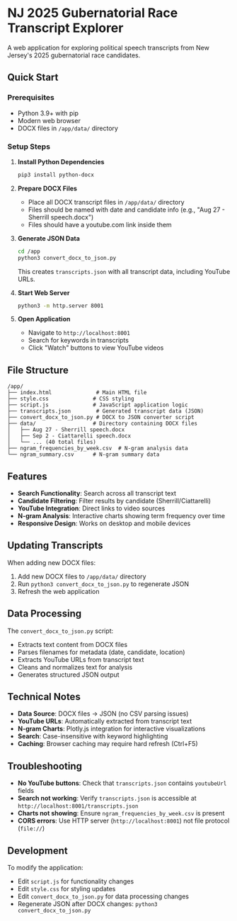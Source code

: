 # NJ 2025 Gubernatorial Race Transcript Explorer

A web application for exploring political speech transcripts from New Jersey's 2025 gubernatorial race candidates.

## Quick Start

### Prerequisites
- Python 3.9+ with pip
- Modern web browser
- DOCX files in `/app/data/` directory

### Setup Steps

1. **Install Python Dependencies**
   ```bash
   pip3 install python-docx
   ```

2. **Prepare DOCX Files**
   - Place all DOCX transcript files in `/app/data/` directory
   - Files should be named with date and candidate info (e.g., "Aug 27 - Sherrill speech.docx")
   - Files should have a youtube.com link inside them

3. **Generate JSON Data**
   ```bash
   cd /app
   python3 convert_docx_to_json.py
   ```
   This creates `transcripts.json` with all transcript data, including YouTube URLs.

4. **Start Web Server**
   ```bash
   python3 -m http.server 8001
   ```

5. **Open Application**
   - Navigate to `http://localhost:8001`
   - Search for keywords in transcripts
   - Click "Watch" buttons to view YouTube videos

## File Structure

```
/app/
├── index.html              # Main HTML file
├── style.css              # CSS styling
├── script.js              # JavaScript application logic
├── transcripts.json        # Generated transcript data (JSON)
├── convert_docx_to_json.py # DOCX to JSON converter script
├── data/                  # Directory containing DOCX files
│   ├── Aug 27 - Sherrill speech.docx
│   ├── Sep 2 - Ciattarelli speech.docx
│   └── ... (40 total files)
├── ngram_frequencies_by_week.csv  # N-gram analysis data
└── ngram_summary.csv      # N-gram summary data
```

## Features

- **Search Functionality**: Search across all transcript text
- **Candidate Filtering**: Filter results by candidate (Sherrill/Ciattarelli)
- **YouTube Integration**: Direct links to video sources
- **N-gram Analysis**: Interactive charts showing term frequency over time
- **Responsive Design**: Works on desktop and mobile devices

## Updating Transcripts

When adding new DOCX files:

1. Add new DOCX files to `/app/data/` directory
2. Run `python3 convert_docx_to_json.py` to regenerate JSON
3. Refresh the web application

## Data Processing

The `convert_docx_to_json.py` script:
- Extracts text content from DOCX files
- Parses filenames for metadata (date, candidate, location)
- Extracts YouTube URLs from transcript text
- Cleans and normalizes text for analysis
- Generates structured JSON output

## Technical Notes

- **Data Source**: DOCX files → JSON (no CSV parsing issues)
- **YouTube URLs**: Automatically extracted from transcript text
- **N-gram Charts**: Plotly.js integration for interactive visualizations
- **Search**: Case-insensitive with keyword highlighting
- **Caching**: Browser caching may require hard refresh (Ctrl+F5)

## Troubleshooting

- **No YouTube buttons**: Check that `transcripts.json` contains `youtubeUrl` fields
- **Search not working**: Verify `transcripts.json` is accessible at `http://localhost:8001/transcripts.json`
- **Charts not showing**: Ensure `ngram_frequencies_by_week.csv` is present
- **CORS errors**: Use HTTP server (`http://localhost:8001`) not file protocol (`file://`)

## Development

To modify the application:
- Edit `script.js` for functionality changes
- Edit `style.css` for styling updates
- Edit `convert_docx_to_json.py` for data processing changes
- Regenerate JSON after DOCX changes: `python3 convert_docx_to_json.py`
